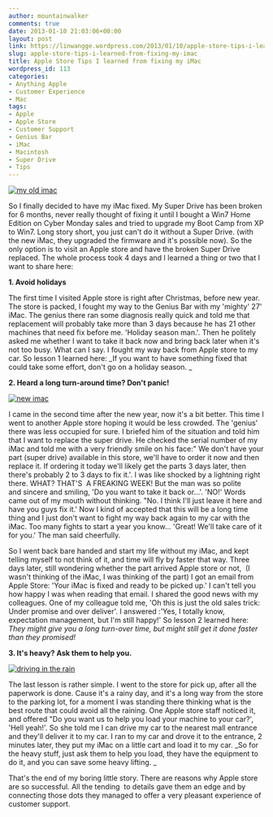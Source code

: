 ```yaml
---
author: mountainwalker
comments: true
date: 2013-01-10 21:03:06+00:00
layout: post
link: https://linwangge.wordpress.com/2013/01/10/apple-store-tips-i-learned-from-fixing-my-imac/
slug: apple-store-tips-i-learned-from-fixing-my-imac
title: Apple Store Tips I learned from fixing my iMac
wordpress_id: 113
categories:
- Anything Apple
- Customer Experience
- Mac
tags:
- Apple
- Apple Store
- Customer Support
- Genius Bar
- iMac
- Macintosh
- Super Drive
- Tips
---
```


[![my old imac](http://linwangge.files.wordpress.com/2013/01/my-old-imac.jpg)](http://linwangge.files.wordpress.com/2013/01/my-old-imac.jpg)

So I finally decided to have my iMac fixed. My Super Drive has been broken for 6 months, never really thought of fixing it until I bought a Win7 Home Edition on Cyber Monday sales and tried to upgrade my Boot Camp from XP to Win7. Long story short, you just can't do it without a Super Drive. (with the new iMac, they upgraded the firmware and it's possible now). So the only option is to visit an Apple store and have the broken Super Drive replaced. The whole process took 4 days and I learned a thing or two that I want to share here:

**1. Avoid holidays**

The first time I visited Apple store is right after Christmas, before new year. The store is packed, I fought my way to the Genius Bar with my 'mighty' 27' iMac. The genius there ran some diagnosis really quick and told me that replacement will probably take more than 3 days because he has 21 other machines that need fix before me. 'Holiday season man.'. Then he politely asked me whether I want to take it back now and bring back later when it's not too busy. What can I say. I fought my way back from Apple store to my car. So lesson 1 learned here: _If you want to have something fixed that could take some effort, don't go on a holiday season. _

**2. Heard a long turn-around time? Don't panic!**

[![new imac](http://linwangge.files.wordpress.com/2013/01/new-imac.jpg)](http://linwangge.files.wordpress.com/2013/01/new-imac.jpg)

I came in the second time after the new year, now it's a bit better. This time I went to another Apple store hoping it would be less crowded. The 'genius' there was less occupied for sure. I briefed him of the situation and told him that I want to replace the super drive. He checked the serial number of my iMac and told me with a very friendly smile on his face:" We don't have your part (super drive) available in this store, we'll have to order it now and then replace it. If ordering it today we'll likely get the parts 3 days later, then there's probably 2 to 3 days to fix it.'. I was like shocked by a lightning right there. WHAT? THAT'S  A FREAKING WEEK! But the man was so polite and sincere and smiling, 'Do you want to take it back or...'. 'NO!' Words came out of my mouth without thinking. "No. I think I'll just leave it here and have you guys fix it.' Now I kind of accepted that this will be a long time thing and I just don't want to fight my way back again to my car with the iMac. Too many fights to start a year you know... 'Great! We'll take care of it for you.' The man said cheerfully.

So I went back bare handed and start my life without my iMac, and kept telling myself to not think of it, and time will fly by faster that way. Three days later, still wondering whether the part arrived Apple store or not,  (I wasn't thinking of the iMac, I was thinking of the part) I got an email from Apple Store: 'Your iMac is fixed and ready to be picked up.' I can't tell you how happy I was when reading that email. I shared the good news with my colleagues. One of my colleague told me, 'Oh this is just the old sales trick: Under promise and over deliver'. I answered :'Yes, I totally know, expectation management, but I'm still happy!' So lesson 2 learned here: _They might give you a long turn-over time, but might still get it done faster than they promised!_

**3. It's heavy? Ask them to help you.**

[![driving in the rain](http://linwangge.files.wordpress.com/2013/01/driving-in-the-rain.jpg)](http://linwangge.files.wordpress.com/2013/01/driving-in-the-rain.jpg)

The last lesson is rather simple. I went to the store for pick up, after all the paperwork is done. Cause it's a rainy day, and it's a long way from the store to the parking lot, for a moment I was standing there thinking what is the best route that could avoid all the raining. One Apple store staff noticed it, and offered "Do you want us to help you load your machine to your car?', 'Hell yeah!'. So she told me I can drive my car to the nearest mall entrance and they'll deliver it to my car. I ran to my car and drove it to the entrance, 2 minutes later, they put my iMac on a little cart and load it to my car. _So for the heavy stuff, just ask them to help you load, they have the equipment to do it, and you can save some heavy lifting. _

That's the end of my boring little story. There are reasons why Apple store are so successful. All the tending  to details gave them an edge and by connecting those dots they managed to offer a very pleasant experience of customer support.


